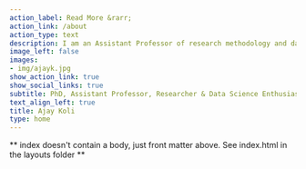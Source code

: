 ```yaml
---
action_label: Read More &rarr;
action_link: /about
action_type: text
description: I am an Assistant Professor of research methodology and data science using R. My research interests include interaction between sustainable consumption and waste. My goal is to make learning research methods and data science less painful.
image_left: false
images:
- img/ajayk.jpg
show_action_link: true
show_social_links: true
subtitle: PhD, Assistant Professor, Researcher & Data Science Enthusiast
text_align_left: true
title: Ajay Koli
type: home
---
```


** index doesn't contain a body, just front matter above.
See index.html in the layouts folder **
